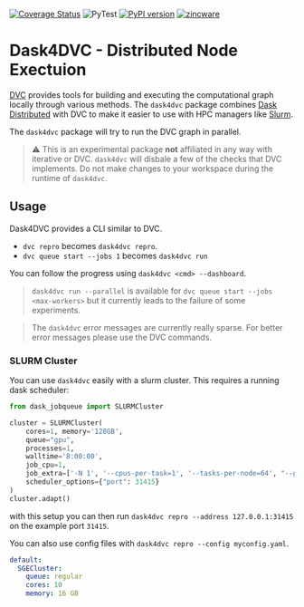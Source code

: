 [![Coverage Status](https://coveralls.io/repos/github/zincware/dask4dvc/badge.svg?branch=main)](https://coveralls.io/github/zincware/dask4dvc?branch=main)
![PyTest](https://github.com/zincware/dask4dvc/actions/workflows/pytest.yaml/badge.svg)
[![PyPI version](https://badge.fury.io/py/dask4dvc.svg)](https://badge.fury.io/py/dask4dvc)
[![zincware](https://img.shields.io/badge/Powered%20by-zincware-darkcyan)](https://github.com/zincware)

# Dask4DVC - Distributed Node Exectuion
[DVC](dvc.org) provides tools for building and executing the computational graph locally through various methods. 
The `dask4dvc` package combines [Dask Distributed](https://distributed.dask.org/) with DVC to make it easier to use with HPC managers like [Slurm](https://github.com/SchedMD/slurm).

The `dask4dvc` package will try to run the DVC graph in parallel.

> :warning: This is an experimental package **not** affiliated in any way with iterative or DVC. ``dask4dvc`` will disbale a few of the checks that DVC implements. Do not make changes to your workspace during the runtime of `dask4dvc`.

## Usage
Dask4DVC provides a CLI similar to DVC.

- `dvc repro` becomes `dask4dvc repro`.
- `dvc queue start --jobs 1` becomes `dask4dvc run`

You can follow the progress using `dask4dvc <cmd> --dashboard`.

> `dask4dvc run --parallel` is available for `dvc queue start --jobs <max-workers>` but it currently leads to the failure of some experiments.

> The `dask4dvc` error messages are currently really sparse. For better error messages please use the DVC commands.

### SLURM Cluster

You can use `dask4dvc` easily with a slurm cluster.
This requires a running dask scheduler:
```python
from dask_jobqueue import SLURMCluster

cluster = SLURMCluster(
    cores=1, memory='128GB',
    queue="gpu",
    processes=1,
    walltime='8:00:00',
    job_cpu=1,
    job_extra=['-N 1', '--cpus-per-task=1', '--tasks-per-node=64', "--gres=gpu:1"],
    scheduler_options={"port": 31415}
)
cluster.adapt()
```

with this setup you can then run `dask4dvc repro --address 127.0.0.1:31415` on the example port `31415`.

You can also use config files with `dask4dvc repro --config myconfig.yaml`.

```yaml
default:
  SGECluster:
    queue: regular
    cores: 10
    memory: 16 GB
```
